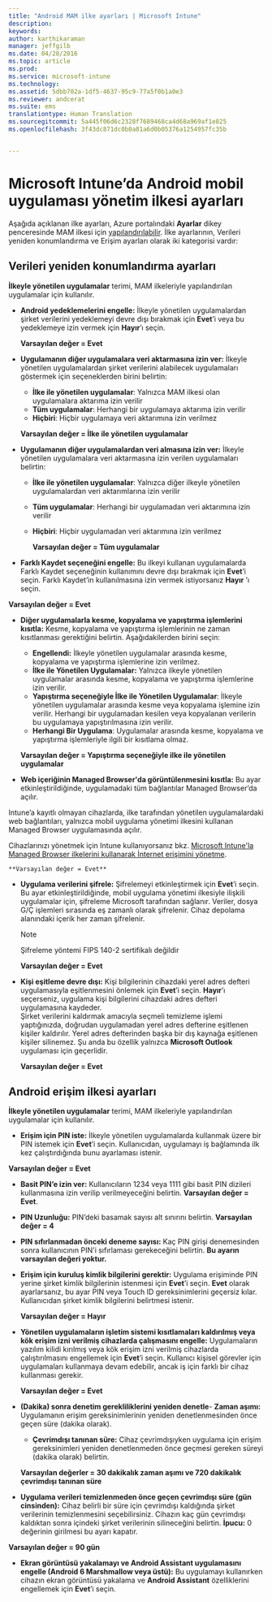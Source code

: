 ```yaml
---
title: "Android MAM ilke ayarları | Microsoft Intune"
description: 
keywords: 
author: karthikaraman
manager: jeffgilb
ms.date: 04/28/2016
ms.topic: article
ms.prod: 
ms.service: microsoft-intune
ms.technology: 
ms.assetid: 5dbb702a-1df5-4637-95c9-77a5f0b1a0e3
ms.reviewer: andcerat
ms.suite: ems
translationtype: Human Translation
ms.sourcegitcommit: 5a445f06d6c2328f7689468ca4d68a969af1e825
ms.openlocfilehash: 3f43dc871dc0b0a81a6d0b05376a1254957fc35b


---
```


# Microsoft Intune’da Android mobil uygulaması yönetim ilkesi ayarları
Aşağıda açıklanan ilke ayarları, Azure portalındaki **Ayarlar** dikey penceresinde MAM ilkesi için [yapılandırılabilir](create-and-deploy-mobile-app-management-policies-with-microsoft-intune.md).
İlke ayarlarının, Verileri yeniden konumlandırma ve Erişim ayarları olarak iki kategorisi vardır:

##  Verileri yeniden konumlandırma ayarları
**İlkeyle yönetilen uygulamalar** terimi, MAM ilkeleriyle yapılandırılan uygulamalar için kullanılır.
- **Android yedeklemelerini engelle:** İlkeyle yönetilen uygulamalardan şirket verilerini yedeklemeyi devre dışı bırakmak için **Evet**’i veya bu yedeklemeye izin vermek için **Hayır**’ı seçin.

  **Varsayılan değer = Evet**
- **Uygulamanın diğer uygulamalara veri aktarmasına izin ver:** İlkeyle yönetilen uygulamalardan şirket verilerini alabilecek uygulamaları göstermek için seçeneklerden birini belirtin:
  -   **İlke ile yönetilen uygulamalar**: Yalnızca MAM ilkesi olan uygulamalara aktarıma izin verilir
  -   **Tüm uygulamalar**: Herhangi bir uygulamaya aktarıma izin verilir
  -   **Hiçbiri**: Hiçbir uygulamaya veri aktarımına izin verilmez

  **Varsayılan değer = İlke ile yönetilen uygulamalar**
- **Uygulamanın diğer uygulamalardan veri almasına izin ver:** İlkeyle yönetilen uygulamalara veri aktarmasına izin verilen uygulamaları belirtin:
  -   **İlke ile yönetilen uygulamalar**: Yalnızca diğer ilkeyle yönetilen uygulamalardan veri aktarımlarına izin verilir
  -   **Tüm uygulamalar**: Herhangi bir uygulamadan veri aktarımına izin verilir
  -   **Hiçbiri**: Hiçbir uygulamadan veri aktarımına izin verilmez

      **Varsayılan değer = Tüm uygulamalar**

-   **Farklı Kaydet seçeneğini engelle:** Bu ilkeyi kullanan uygulamalarda Farklı Kaydet seçeneğinin kullanımını devre dışı bırakmak için **Evet**’i seçin. Farklı Kaydet’in kullanılmasına izin vermek istiyorsanız **Hayır** ’ı seçin.

  **Varsayılan değer = Evet**
- **Diğer uygulamalarla kesme, kopyalama ve yapıştırma işlemlerini kısıtla:** Kesme, kopyalama ve yapıştırma işlemlerinin ne zaman kısıtlanması gerektiğini belirtin. Aşağıdakilerden birini seçin:
  -   **Engellendi:** İlkeyle yönetilen uygulamalar arasında kesme, kopyalama ve yapıştırma işlemlerine izin verilmez.
  -   **İlke ile Yönetilen Uygulamalar:** Yalnızca ilkeyle yönetilen uygulamalar arasında kesme, kopyalama ve yapıştırma işlemlerine izin verilir.
  -   **Yapıştırma seçeneğiyle İlke ile Yönetilen Uygulamalar**: İlkeyle yönetilen uygulamalar arasında kesme veya kopyalama işlemine izin verilir. Herhangi bir uygulamadan kesilen veya kopyalanan verilerin bu uygulamaya yapıştırılmasına izin verilir.
  -   **Herhangi Bir Uygulama**: Uygulamalar arasında kesme, kopyalama ve yapıştırma işlemleriyle ilgili bir kısıtlama olmaz.

    **Varsayılan değer = Yapıştırma seçeneğiyle ilke ile yönetilen uygulamalar**
-   **Web içeriğinin Managed Browser'da görüntülenmesini kısıtla:** Bu ayar etkinleştirildiğinde, uygulamadaki tüm bağlantılar Managed Browser’da açılır.

  Intune’a kayıtlı olmayan cihazlarda, ilke tarafından yönetilen uygulamalardaki web bağlantıları, yalnızca mobil uygulama yönetimi ilkesini kullanan Managed Browser uygulamasında açılır.

  Cihazlarınızı yönetmek için Intune kullanıyorsanız bkz. [Microsoft Intune'la Managed Browser ilkelerini kullanarak İnternet erişimini yönetme](manage-internet-access-using-managed-browser-policies.md).

    **Varsayılan değer = Evet**
- **Uygulama verilerini şifrele:** Şifrelemeyi etkinleştirmek için **Evet**’i seçin. Bu ayar etkinleştirildiğinde, mobil uygulama yönetimi ilkesiyle ilişkili uygulamalar için, şifreleme Microsoft tarafından sağlanır. Veriler, dosya G/Ç işlemleri sırasında eş zamanlı olarak şifrelenir. Cihaz depolama alanındaki içerik her zaman şifrelenir.
  >[!NOTE]
  >Şifreleme yöntemi FIPS 140-2 sertifikalı değildir

  **Varsayılan değer = Evet**

- **Kişi eşitleme devre dışı:** Kişi bilgilerinin cihazdaki yerel adres defteri uygulamasıyla eşitlenmesini önlemek için **Evet**’i seçin. **Hayır**’ı seçerseniz, uygulama kişi bilgilerini cihazdaki adres defteri uygulamasına kaydeder.<br/>Şirket verilerini kaldırmak amacıyla seçmeli temizleme işlemi yaptığınızda, doğrudan uygulamadan yerel adres defterine eşitlenen kişiler kaldırılır. Yerel adres defterinden başka bir dış kaynağa eşitlenen kişiler silinemez. Şu anda bu özellik yalnızca **Microsoft Outlook** uygulaması için geçerlidir.

  **Varsayılan değer = Evet**

##  Android erişim ilkesi ayarları
**İlkeyle yönetilen uygulamalar** terimi, MAM ilkeleriyle yapılandırılan uygulamalar için kullanılır.

- **Erişim için PIN iste:** İlkeyle yönetilen uygulamalarda kullanmak üzere bir PIN istemek için **Evet**’i seçin. Kullanıcıdan, uygulamayı iş bağlamında ilk kez çalıştırdığında bunu ayarlaması istenir.

 **Varsayılan değer = Evet**

 -  **Basit PIN’e izin ver:** Kullanıcıların 1234 veya 1111 gibi basit PIN dizileri kullanmasına izin verilip verilmeyeceğini belirtin. **Varsayılan değer = Evet**.
 - **PIN Uzunluğu:** PIN’deki basamak sayısı alt sınırını belirtin. **Varsayılan değer = 4**
 - **PIN sıfırlanmadan önceki deneme sayısı:** Kaç PIN girişi denemesinden sonra kullanıcının PIN'i sıfırlaması gerekeceğini belirtin. **Bu ayarın varsayılan değeri yoktur.**
- **Erişim için kuruluş kimlik bilgilerini gerektir:** Uygulama erişiminde PIN yerine şirket kimlik bilgilerinin istenmesi için **Evet**’i seçin.  **Evet** olarak ayarlarsanız, bu ayar PIN veya Touch ID gereksinimlerini geçersiz kılar.  Kullanıcıdan şirket kimlik bilgilerini belirtmesi istenir.

  **Varsayılan değer = Hayır**
- **Yönetilen uygulamaların işletim sistemi kısıtlamaları kaldırılmış veya kök erişim izni verilmiş cihazlarda çalışmasını engelle:** Uygulamaların yazılım kilidi kırılmış veya kök erişim izni verilmiş cihazlarda çalıştırılmasını engellemek için **Evet**’i seçin. Kullanıcı kişisel görevler için uygulamaları kullanmaya devam edebilir, ancak iş için farklı bir cihaz kullanması gerekir.

  **Varsayılan değer = Evet**
- **(Dakika) sonra denetim gerekliliklerini yeniden denetle**-   **Zaman aşımı:** Uygulamanın erişim gereksinimlerinin yeniden denetlenmesinden önce geçen süre (dakika olarak).
  -   **Çevrimdışı tanınan süre:** Cihaz çevrimdışıyken uygulama için erişim gereksinimleri yeniden denetlenmeden önce geçmesi gereken süreyi (dakika olarak) belirtin.

    **Varsayılan değerler = 30 dakikalık zaman aşımı ve 720 dakikalık çevrimdışı tanınan süre**

-   **Uygulama verileri temizlenmeden önce geçen çevrimdışı süre (gün cinsinden):** Cihaz belirli bir süre için çevrimdışı kaldığında şirket verilerinin temizlenmesini seçebilirsiniz.  Cihazın kaç gün çevrimdışı kaldıktan sonra içindeki şirket verilerinin silineceğini belirtin. **İpucu:** 0 değerinin girilmesi bu ayarı kapatır.

  **Varsayılan değer = 90 gün**
- **Ekran görüntüsü yakalamayı ve Android Assistant uygulamasını engelle (Android 6 Marshmallow veya üstü):** Bu uygulamayı kullanırken cihazın ekran görüntüsü yakalama ve **Android Assistant** özelliklerini engellemek için **Evet**’i seçin.



<!--HONumber=Jun16_HO4-->


